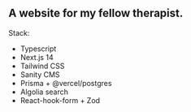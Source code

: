 ## A website for my fellow therapist.
Stack:
- Typescript
- Next.js 14
- Tailwind CSS
- Sanity CMS
- Prisma + @vercel/postgres
- Algolia search
- React-hook-form + Zod